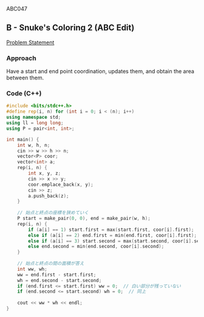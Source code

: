 ABC047

## B - Snuke's Coloring 2 (ABC Edit)
[Problem Statement](https://atcoder.jp/contests/abc047/tasks/abc047_b?lang=en)

### Approach
Have a start and end point coordination, updates them, and obtain the area between them.

### Code (C++)
```c++
#include <bits/stdc++.h>
#define rep(i, n) for (int i = 0; i < (n); i++)
using namespace std;
using ll = long long;
using P = pair<int, int>;

int main() {
    int w, h, n;
    cin >> w >> h >> n;
    vector<P> coor;
    vector<int> a;
    rep(i, n) {
        int x, y, z;
        cin >> x >> y;
        coor.emplace_back(x, y);
        cin >> z;
        a.push_back(z);
    }
    
    // 始点と終点の座標を狭めていく
    P start = make_pair(0, 0), end = make_pair(w, h);
    rep(i, n) {
        if (a[i] == 1) start.first = max(start.first, coor[i].first);
        else if (a[i] == 2) end.first = min(end.first, coor[i].first);
        else if (a[i] == 3) start.second = max(start.second, coor[i].second);
        else end.second = min(end.second, coor[i].second);
    }
    
    // 始点と終点の間の面積が答え
    int ww, wh;
    ww = end.first - start.first;
    wh = end.second - start.second;
    if (end.first <= start.first) ww = 0;  // 白い部分が残っていない
    if (end.second <= start.second) wh = 0;  // 同上
    
    cout << ww * wh << endl;
}
```